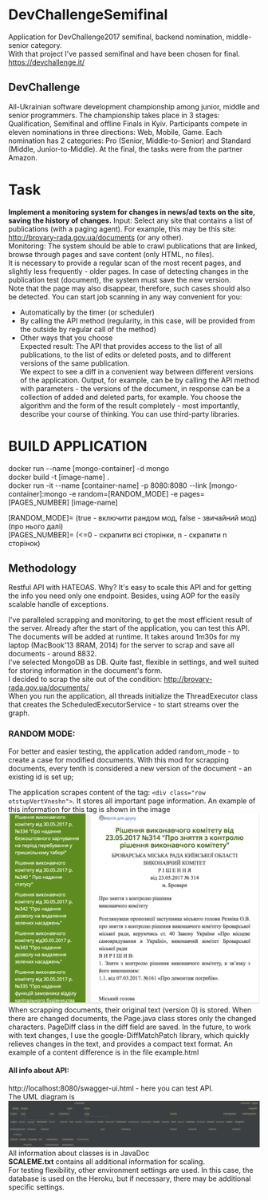 # DevChallengeSemifinal
Application for DevChallenge2017 semifinal, backend nomination, middle-senior category. </br>
With that project I've passed semifinal and have been chosen for final. </br>
https://devchallenge.it/ </br>

## DevChallenge
All-Ukrainian software development championship among junior, middle and senior programmers. The championship takes place in 3 stages: Qualification, Semifinal and offline Finals in Kyiv. Participants compete in eleven nominations in three directions: Web, Mobile, Game. Each nomination has 2 categories: Pro (Senior, Middle-to-Senior) and Standard (Middle, Junior-to-Middle). At the final, the tasks were from the partner Amazon.

# Task
**Implement a monitoring system for changes in news/ad texts on the site, saving the history of changes.**
Input: Select any site that contains a list of publications (with a paging agent). For example, this may be this site: http://brovary-rada.gov.ua/documents (or any other). </br>
Monitoring: The system should be able to crawl publications that are linked, browse through pages and save content (only HTML, no files).</br>
It is necessary to provide a regular scan of the most recent pages, and slightly less frequently - older pages. In case of detecting changes in the publication test (document), the system must save the new version.</br>
Note that the page may also disappear, therefore, such cases should also be detected. You can start job scanning in any way convenient for you:</br>
- Automatically by the timer (or scheduler)</br>
- By calling the API method (regularity, in this case, will be provided from the outside by regular call of the method)</br>
- Other ways that you choose</br>
Expected result: The API that provides access to the list of all publications, to the list of edits or deleted posts, and to different versions of the same publication.</br>
We expect to see a diff in a convenient way between different versions of the application. Output, for example, can be by calling the API method with parameters - the versions of the document, in response can be a collection of added and deleted parts, for example. You choose the algorithm and the form of the result completely - most importantly, describe your course of thinking. You can use third-party libraries.

# BUILD APPLICATION

docker run --name [mongo-container] -d mongo </br>
docker build -t [image-name] . </br>
docker run -it --name [container-name] -p 8080:8080 --link [mongo-container]:mongo -e random=[RANDOM_MODE] -e pages=[PAGES_NUMBER] [image-name] </br>

[RANDOM_MODE]= (true - включити рандом мод, false - звичайний мод) (про нього далі) </br>
[PAGES_NUMBER]= (<=0 - скрапити всі сторінки, n - скрапити n сторінок)  </br>

## Methodology
Restful API with HATEOAS. Why? It's easy to scale this API and for getting the info you need only one endpoint. Besides, using AOP for the easily scalable handle of exceptions.

I've paralleled scrapping and monitoring, to get the most efficient result of the server. Already after the start of the application, you can test this API. The documents will be added at runtime. It takes around 1m30s for my laptop (MacBook'13 8RAM, 2014) for the server to scrap and save all documents - around 8832.</br>
I've selected MongoDB as DB. Quite fast, flexible in settings, and well suited for storing information in the document's form.</br>
I decided to scrap the site out of the condition: http://brovary-rada.gov.ua/documents/ </br>
When you run the application, all threads initialize the ThreadExecutor class that creates the ScheduledExecutorService - to start streams over the graph.


### RANDOM MODE:
For better and easier testing, the application added random_mode - to create a case for modified documents. With this mod for scrapping documents, every tenth is considered a new version of the document - an existing id is set up;

The application scrapes content of the tag: `<div class="row otstupVertVneshn">`. It stores all important page information. An example of this information for this tag is shown in the image ![alt text](example.png)
When scrapping documents, their original text (version 0) is stored. When there are changed documents, the Page.java class stores only the changed characters. PageDiff class in the diff field are saved. In the future, to work with text changes, I use the google-DiffMatchPatch library, which quickly relieves changes in the text, and provides a compact text format. An example of a content difference is in the file example.html

#### All info about API:
http://localhost:8080/swagger-ui.html - here you can test API. </br>
The UML diagram is ![alt text](diagram.png)</br>
All information about classes is in JavaDoc</br>
**SCALEME.txt** contains all additional information for scaling.</br>
For testing flexibility, other environment settings are used. In this case, the database is used on the Heroku, but if necessary, there may be additional specific settings.
